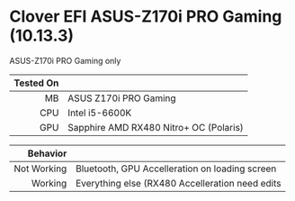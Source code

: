# Clover EFI ASUS-Z170i PRO Gaming (10.13.3)

ASUS-Z170i PRO Gaming only

|Tested On |                                                                                        |
|--------------: | :---------------------------------|
|MB     | ASUS Z170i PRO Gaming                                   |
|CPU     | Intel i5-6600K                                   |
|GPU     | Sapphire AMD RX480 Nitro+ OC (Polaris)        |

|Behavior|                                                                                        |
|--------------: | :---------------------------------|
|Not Working | Bluetooth, GPU Accelleration on loading screen|
|Working | Everything else  (RX480 Accelleration need edits                  |

